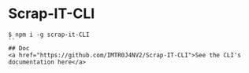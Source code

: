 Scrap-IT-CLI
=================

```sh-session
$ npm i -g scrap-it-CLI
``
## Doc
<a href="https://github.com/IMTR0J4NV2/Scrap-IT-CLI">See the CLI's documentation here</a>